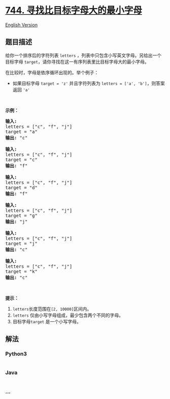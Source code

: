 # [744. 寻找比目标字母大的最小字母](https://leetcode-cn.com/problems/find-smallest-letter-greater-than-target)

[English Version](/solution/0700-0799/0744.Find%20Smallest%20Letter%20Greater%20Than%20Target/README_EN.md)

## 题目描述

<!-- 这里写题目描述 -->

<p>给你一个排序后的字符列表 <code>letters</code> ，列表中只包含小写英文字母。另给出一个目标字母&nbsp;<code>target</code>，请你寻找在这一有序列表里比目标字母大的最小字母。</p>

<p>在比较时，字母是依序循环出现的。举个例子：</p>

<ul>
	<li>如果目标字母 <code>target = &#39;z&#39;</code> 并且字符列表为&nbsp;<code>letters = [&#39;a&#39;, &#39;b&#39;]</code>，则答案返回&nbsp;<code>&#39;a&#39;</code></li>
</ul>

<p>&nbsp;</p>

<p><strong>示例：</strong></p>

<pre><strong>输入:</strong>
letters = [&quot;c&quot;, &quot;f&quot;, &quot;j&quot;]
target = &quot;a&quot;
<strong>输出:</strong> &quot;c&quot;

<strong>输入:</strong>
letters = [&quot;c&quot;, &quot;f&quot;, &quot;j&quot;]
target = &quot;c&quot;
<strong>输出:</strong> &quot;f&quot;

<strong>输入:</strong>
letters = [&quot;c&quot;, &quot;f&quot;, &quot;j&quot;]
target = &quot;d&quot;
<strong>输出:</strong> &quot;f&quot;

<strong>输入:</strong>
letters = [&quot;c&quot;, &quot;f&quot;, &quot;j&quot;]
target = &quot;g&quot;
<strong>输出:</strong> &quot;j&quot;

<strong>输入:</strong>
letters = [&quot;c&quot;, &quot;f&quot;, &quot;j&quot;]
target = &quot;j&quot;
<strong>输出:</strong> &quot;c&quot;

<strong>输入:</strong>
letters = [&quot;c&quot;, &quot;f&quot;, &quot;j&quot;]
target = &quot;k&quot;
<strong>输出:</strong> &quot;c&quot;
</pre>

<p>&nbsp;</p>

<p><strong>提示：</strong></p>

<ol>
	<li><code>letters</code>长度范围在<code>[2, 10000]</code>区间内。</li>
	<li><code>letters</code> 仅由小写字母组成，最少包含两个不同的字母。</li>
	<li>目标字母<code>target</code> 是一个小写字母。</li>
</ol>


## 解法

<!-- 这里可写通用的实现逻辑 -->

<!-- tabs:start -->

### **Python3**

<!-- 这里可写当前语言的特殊实现逻辑 -->

```python

```

### **Java**

<!-- 这里可写当前语言的特殊实现逻辑 -->

```java

```

### **...**

```

```

<!-- tabs:end -->
